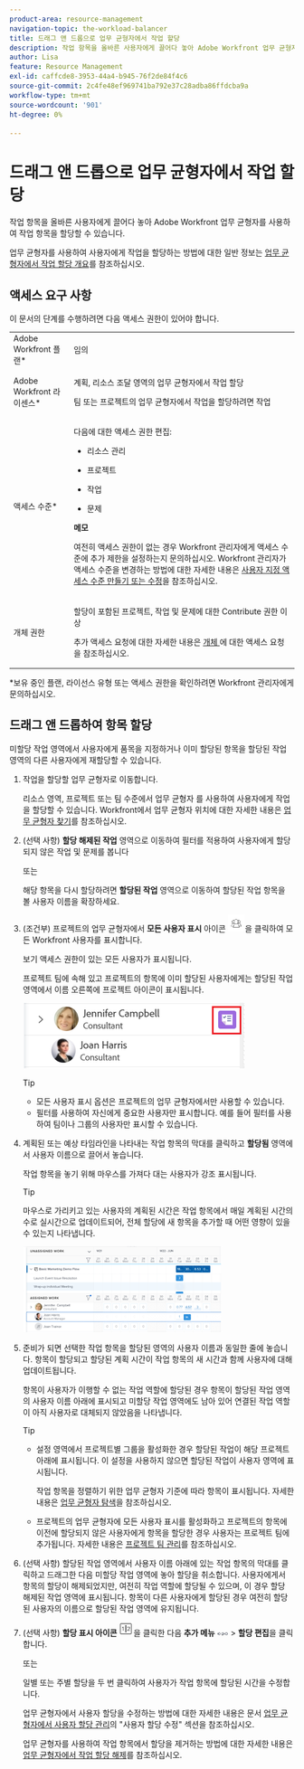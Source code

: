 ```yaml
---
product-area: resource-management
navigation-topic: the-workload-balancer
title: 드래그 앤 드롭으로 업무 균형자에서 작업 할당
description: 작업 항목을 올바른 사용자에게 끌어다 놓아 Adobe Workfront 업무 균형자를 사용하여 작업 항목을 할당할 수 있습니다.
author: Lisa
feature: Resource Management
exl-id: caffcde8-3953-44a4-b945-76f2de84f4c6
source-git-commit: 2c4fe48ef969741ba792e37c28adba86ffdcba9a
workflow-type: tm+mt
source-wordcount: '901'
ht-degree: 0%

---
```


# 드래그 앤 드롭으로 업무 균형자에서 작업 할당

<!--remove production and preview preferences at release-->

작업 항목을 올바른 사용자에게 끌어다 놓아 Adobe Workfront 업무 균형자를 사용하여 작업 항목을 할당할 수 있습니다.

업무 균형자를 사용하여 사용자에게 작업을 할당하는 방법에 대한 일반 정보는 [업무 균형자에서 작업 할당 개요](../../resource-mgmt/workload-balancer/assign-work-in-workload-balancer.md)를 참조하십시오.

## 액세스 요구 사항

이 문서의 단계를 수행하려면 다음 액세스 권한이 있어야 합니다.

<table style="table-layout:auto"> 
 <col> 
 <col> 
 <tbody> 
  <tr> 
   <td role="rowheader">Adobe Workfront 플랜*</td> 
   <td> <p>임의 </p> </td> 
  </tr> 
  <tr> 
   <td role="rowheader">Adobe Workfront 라이센스*</td> 
   <td> <p>계획, 리소스 조달 영역의 업무 균형자에서 작업 할당</p>
   <p>팀 또는 프로젝트의 업무 균형자에서 작업을 할당하려면 작업</p>
 </td> 
  </tr> 
  <tr> 
   <td role="rowheader">액세스 수준*</td> 
   <td> <p>다음에 대한 액세스 권한 편집:</p> 
    <ul> 
     <li> <p>리소스 관리</p> </li> 
     <li> <p>프로젝트</p> </li> 
     <li> <p>작업</p> </li> 
     <li> <p>문제</p> </li> 
    </ul> <p><b>메모</b>

여전히 액세스 권한이 없는 경우 Workfront 관리자에게 액세스 수준에 추가 제한을 설정하는지 문의하십시오. Workfront 관리자가 액세스 수준을 변경하는 방법에 대한 자세한 내용은 <a href="../../administration-and-setup/add-users/configure-and-grant-access/create-modify-access-levels.md" class="MCXref xref">사용자 지정 액세스 수준 만들기 또는 수정</a>을 참조하십시오.</p> </td>
</tr> 
  <tr> 
   <td role="rowheader">개체 권한</td> 
   <td> <p>할당이 포함된 프로젝트, 작업 및 문제에 대한 Contribute 권한 이상</p> <p>추가 액세스 요청에 대한 자세한 내용은 <a href="../../workfront-basics/grant-and-request-access-to-objects/request-access.md" class="MCXref xref">개체 </a>에 대한 액세스 요청 을 참조하십시오.</p> </td> 
  </tr> 
 </tbody> 
</table>

&#42;보유 중인 플랜, 라이선스 유형 또는 액세스 권한을 확인하려면 Workfront 관리자에게 문의하십시오.

## 드래그 앤 드롭하여 항목 할당

미할당 작업 영역에서 사용자에게 품목을 지정하거나 이미 할당된 항목을 할당된 작업 영역의 다른 사용자에게 재할당할 수 있습니다.

1. 작업을 할당할 업무 균형자로 이동합니다.

   리소스 영역, 프로젝트 또는 팀 수준에서 업무 균형자 를 사용하여 사용자에게 작업을 할당할 수 있습니다. Workfront에서 업무 균형자 위치에 대한 자세한 내용은 [업무 균형자 찾기](../../resource-mgmt/workload-balancer/locate-workload-balancer.md)를 참조하십시오.

1. (선택 사항) **할당 해제된 작업** 영역으로 이동하여 필터를 적용하여 사용자에게 할당되지 않은 작업 및 문제를 봅니다

   또는

   해당 항목을 다시 할당하려면 **할당된 작업** 영역으로 이동하여 할당된 작업 항목을 볼 사용자 이름을 확장하세요.

1. (조건부) 프로젝트의 업무 균형자에서 **모든 사용자 표시** 아이콘 ![](assets/show-all-users-icon-project-workload-balancer.png)을 클릭하여 모든 Workfront 사용자를 표시합니다.

   보기 액세스 권한이 있는 모든 사용자가 표시됩니다.

   프로젝트 팀에 속해 있고 프로젝트의 항목에 이미 할당된 사용자에게는 할당된 작업 영역에서 이름 오른쪽에 프로젝트 아이콘이 표시됩니다.

   ![](assets/user-on-the-project-indicator-highlighted-project-workload-balancer.png)


   >[!TIP]
   >
   >* 모든 사용자 표시 옵션은 프로젝트의 업무 균형자에서만 사용할 수 있습니다.
   >* 필터를 사용하여 자신에게 중요한 사용자만 표시합니다. 예를 들어 필터를 사용하여 팀이나 그룹의 사용자만 표시할 수 있습니다.



1. 계획된 또는 예상 타임라인을 나타내는 작업 항목의 막대를 클릭하고 **할당됨** 영역에서 사용자 이름으로 끌어서 놓습니다.

   작업 항목을 놓기 위해 마우스를 가져다 대는 사용자가 강조 표시됩니다.

   >[!TIP]
   >
   >마우스로 가리키고 있는 사용자의 계획된 시간은 작업 항목에서 매일 계획된 시간의 수로 실시간으로 업데이트되어, 전체 할당에 새 항목을 추가할 때 어떤 영향이 있을 수 있는지 나타냅니다.

   ![](assets/drag-drop-item-from-unassigned-to-assigned-wb-nwe-350x152.png)

1. 준비가 되면 선택한 작업 항목을 할당된 영역의 사용자 이름과 동일한 줄에 놓습니다. 항목이 할당되고 할당된 계획 시간이 작업 항목의 새 시간과 함께 사용자에 대해 업데이트됩니다.

   항목이 사용자가 이행할 수 없는 작업 역할에 할당된 경우 항목이 할당된 작업 영역의 사용자 이름 아래에 표시되고 미할당 작업 영역에도 남아 있어 연결된 작업 역할이 아직 사용자로 대체되지 않았음을 나타냅니다.

   >[!TIP]
   >
   >* 설정 영역에서 프로젝트별 그룹을 활성화한 경우 할당된 작업이 해당 프로젝트 아래에 표시됩니다. 이 설정을 사용하지 않으면 할당된 작업이 사용자 영역에 표시됩니다.
   >
   >
   >     작업 항목을 정렬하기 위한 업무 균형자 기준에 따라 항목이 표시됩니다. 자세한 내용은 [업무 균형자 탐색](../../resource-mgmt/workload-balancer/navigate-the-workload-balancer.md)을 참조하십시오.
   >
   >
   >* 프로젝트의 업무 균형자에 모든 사용자 표시를 활성화하고 프로젝트의 항목에 이전에 할당되지 않은 사용자에게 항목을 할당한 경우 사용자는 프로젝트 팀에 추가됩니다. 자세한 내용은 [프로젝트 팀 관리](../../manage-work/projects/planning-a-project/manage-project-team.md)를 참조하십시오.


1. (선택 사항) 할당된 작업 영역에서 사용자 이름 아래에 있는 작업 항목의 막대를 클릭하고 드래그한 다음 미할당 작업 영역에 놓아 할당을 취소합니다. 사용자에게서 항목의 할당이 해제되었지만, 여전히 작업 역할에 할당될 수 있으며, 이 경우 할당 해제된 작업 영역에 표시됩니다. 항목이 다른 사용자에게 할당된 경우 여전히 할당된 사용자의 이름으로 할당된 작업 영역에 유지됩니다.
1. (선택 사항) **할당 표시 아이콘** ![](assets/show-allocations-icon-small.png)을 클릭한 다음 **추가 메뉴** ![](assets/qs-more-menu.png) > **할당 편집**&#x200B;을 클릭합니다.

   <!--
   (make sure these are still called this, and that the icon has not changed)
   -->
   또는

   일별 또는 주별 할당을 두 번 클릭하여 사용자가 작업 항목에 할당된 시간을 수정합니다.

   업무 균형자에서 사용자 할당을 수정하는 방법에 대한 자세한 내용은 문서 [업무 균형자에서 사용자 할당 관리](../../resource-mgmt/workload-balancer/manage-user-allocations-workload-balancer.md)의 &quot;사용자 할당 수정&quot; 섹션을 참조하십시오.

   업무 균형자를 사용하여 작업 항목에서 할당을 제거하는 방법에 대한 자세한 내용은 [업무 균형자에서 작업 할당 해제](../../resource-mgmt/workload-balancer/unassign-work-in-workload-balancer.md)를 참조하십시오.

